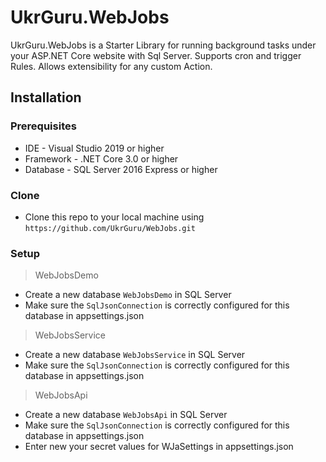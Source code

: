 # UkrGuru.WebJobs

UkrGuru.WebJobs is a Starter Library for running background tasks under your ASP.NET Core website with Sql Server.
Supports cron and trigger Rules. Allows extensibility for any custom Action.

## Installation

### Prerequisites

- IDE - Visual Studio 2019 or higher
- Framework - .NET Core 3.0 or higher
- Database - SQL Server 2016 Express or higher 

### Clone

- Clone this repo to your local machine using `https://github.com/UkrGuru/WebJobs.git`

### Setup

> WebJobsDemo
- Create a new database `WebJobsDemo` in SQL Server
- Make sure the `SqlJsonConnection` is correctly configured for this database in appsettings.json

> WebJobsService
- Create a new database `WebJobsService` in SQL Server
- Make sure the `SqlJsonConnection` is correctly configured for this database in appsettings.json

> WebJobsApi
- Create a new database `WebJobsApi` in SQL Server
- Make sure the `SqlJsonConnection` is correctly configured for this database in appsettings.json
- Enter new your secret values for WJaSettings in appsettings.json
